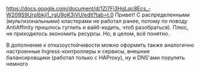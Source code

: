https://docs.google.com/document/d/1Zl7Fj3HgLqc8Ecs_-W209S9UrpIbkji1_rgU9oK3jVU/edit?tab=t.0
Привет!
С распределенными (мультизональными) кластерами не работал ранее, потому по поводу AntiAffinity пришлось гуглить и вайб-кодить, чтоб разобраться).
Плюс, не приходилось экономить ресурсы.
Но, в целом, всё понятно.

В дополнение к отказоустойчивости можно оформить также аналогично настроенные Ingress-контроллеры и сервисы, внешние балансировщики (работал только с HAProxy), ну и DNS'ами порулить немного
